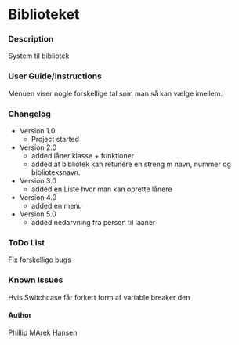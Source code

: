 # Biblioteket
### Description
System til bibliotek
### User Guide/Instructions
Menuen viser nogle forskellige tal som man så kan vælge imellem.
### Changelog
* Version 1.0
  * Project started
* Version 2.0
  * added låner klasse + funktioner
  * added at bibliotek kan retunere en streng m navn, nummer og biblioteksnavn.
* Version 3.0
  * added en Liste hvor man kan oprette lånere
* Version 4.0
  * added en menu
* Version 5.0
  * added nedarvning fra person til laaner
### ToDo List
Fix forskellige bugs
### Known Issues
Hvis Switchcase får forkert form af variable breaker den
#### Author 
Phillip MArek Hansen
